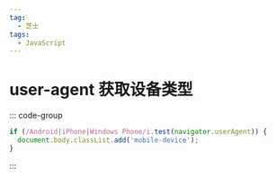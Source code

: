 ```yaml
---
tag:
  - 芝士
tags:
  - JavaScript
---
```


# user-agent 获取设备类型

::: code-group

```js
if (/Android|iPhone|Windows Phone/i.test(navigator.userAgent)) {
  document.body.classList.add('mobile-device');
}
```

:::
